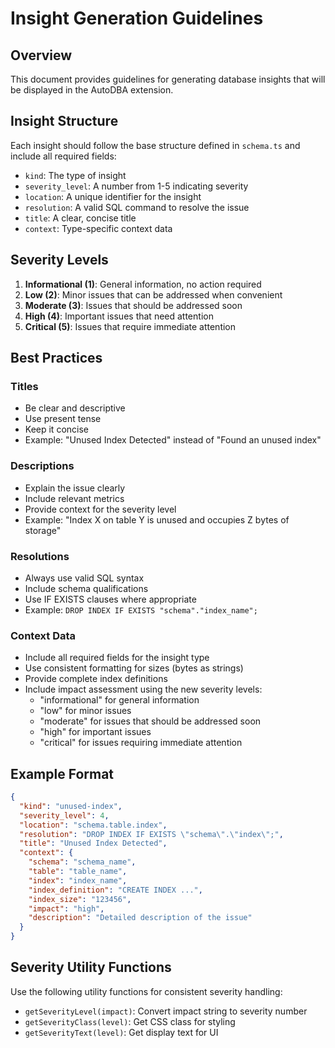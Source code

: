 # Insight Generation Guidelines

## Overview
This document provides guidelines for generating database insights that will be displayed in the AutoDBA extension.

## Insight Structure
Each insight should follow the base structure defined in `schema.ts` and include all required fields:
- `kind`: The type of insight
- `severity_level`: A number from 1-5 indicating severity
- `location`: A unique identifier for the insight
- `resolution`: A valid SQL command to resolve the issue
- `title`: A clear, concise title
- `context`: Type-specific context data

## Severity Levels
1. **Informational (1)**: General information, no action required
2. **Low (2)**: Minor issues that can be addressed when convenient
3. **Moderate (3)**: Issues that should be addressed soon
4. **High (4)**: Important issues that need attention
5. **Critical (5)**: Issues that require immediate attention

## Best Practices

### Titles
- Be clear and descriptive
- Use present tense
- Keep it concise
- Example: "Unused Index Detected" instead of "Found an unused index"

### Descriptions
- Explain the issue clearly
- Include relevant metrics
- Provide context for the severity level
- Example: "Index X on table Y is unused and occupies Z bytes of storage"

### Resolutions
- Always use valid SQL syntax
- Include schema qualifications
- Use IF EXISTS clauses where appropriate
- Example: `DROP INDEX IF EXISTS "schema"."index_name";`

### Context Data
- Include all required fields for the insight type
- Use consistent formatting for sizes (bytes as strings)
- Provide complete index definitions
- Include impact assessment using the new severity levels:
  - "informational" for general information
  - "low" for minor issues
  - "moderate" for issues that should be addressed soon
  - "high" for important issues
  - "critical" for issues requiring immediate attention

## Example Format
```json
{
  "kind": "unused-index",
  "severity_level": 4,
  "location": "schema.table.index",
  "resolution": "DROP INDEX IF EXISTS \"schema\".\"index\";",
  "title": "Unused Index Detected",
  "context": {
    "schema": "schema_name",
    "table": "table_name",
    "index": "index_name",
    "index_definition": "CREATE INDEX ...",
    "index_size": "123456",
    "impact": "high",
    "description": "Detailed description of the issue"
  }
}
```

## Severity Utility Functions
Use the following utility functions for consistent severity handling:
- `getSeverityLevel(impact)`: Convert impact string to severity number
- `getSeverityClass(level)`: Get CSS class for styling
- `getSeverityText(level)`: Get display text for UI 
